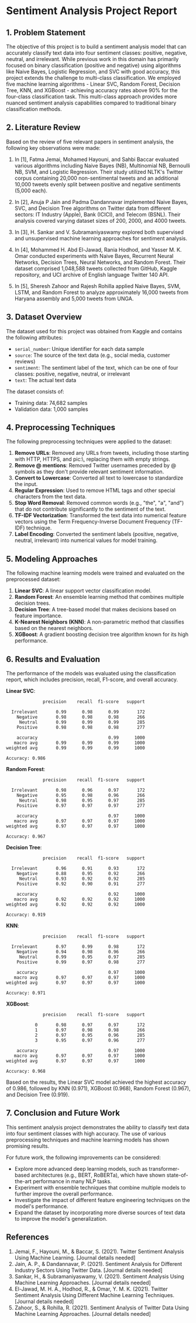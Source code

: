 # Sentiment Analysis Project Report

## 1. Problem Statement
The objective of this project is to build a sentiment analysis model that can accurately classify text data into four sentiment classes: positive, negative, neutral, and irrelevant. While previous work in this domain has primarily focused on binary classification (positive and negative) using algorithms like Naive Bayes, Logistic Regression, and SVC with good accuracy, this project extends the challenge to multi-class classification. We employed five machine learning algorithms - Linear SVC, Random Forest, Decision Tree, KNN, and XGBoost - achieving accuracy rates above 90% for the four-class classification task. This multi-class approach provides more nuanced sentiment analysis capabilities compared to traditional binary classification methods.

## 2. Literature Review
Based on the review of five relevant papers in sentiment analysis, the following key observations were made:

1. In [1], Fatma Jemai, Mohamed Hayouni, and Sahbi Baccar evaluated various algorithms including Naive Bayes (NB), Multinomial NB, Bernoulli NB, SVM, and Logistic Regression. Their study utilized NLTK's Twitter corpus containing 20,000 non-sentimental tweets and an additional 10,000 tweets evenly split between positive and negative sentiments (5,000 each).

2. In [2], Anuja P Jain and Padma Dandannavar implemented Naive Bayes, SVC, and Decision Tree algorithms on Twitter data from different sectors: IT Industry (Apple), Bank (ICICI), and Telecom (BSNL). Their analysis covered varying dataset sizes of 200, 2000, and 4000 tweets.

3. In [3], H. Sankar and V. Subramaniyaswamy explored both supervised and unsupervised machine learning approaches for sentiment analysis.

4. In [4], Mohammed H. Abd El-Jawad, Rania Hodhod, and Yasser M. K. Omar conducted experiments with Naive Bayes, Recurrent Neural Networks, Decision Trees, Neural Networks, and Random Forest. Their dataset comprised 1,048,588 tweets collected from GitHub, Kaggle repository, and UCI archive of English language Twitter 140 API.

5. In [5], Sheresh Zahoor and Rajesh Rohilla applied Naive Bayes, SVM, LSTM, and Random Forest to analyze approximately 16,000 tweets from Haryana assembly and 5,000 tweets from UNGA.

## 3. Dataset Overview
The dataset used for this project was obtained from Kaggle and contains the following attributes:
- `serial_number`: Unique identifier for each data sample
- `source`: The source of the text data (e.g., social media, customer reviews)
- `sentiment`: The sentiment label of the text, which can be one of four classes: positive, negative, neutral, or irrelevant
- `text`: The actual text data

The dataset consists of:
- Training data: 74,682 samples
- Validation data: 1,000 samples

## 4. Preprocessing Techniques
The following preprocessing techniques were applied to the dataset:
1. **Remove URLs**: Removed any URLs from tweets, including those starting with HTTP, HTTPS, and pic:\\, replacing them with empty strings.
2. **Remove @ mentions**: Removed Twitter usernames preceded by @ symbols as they don't provide relevant sentiment information.
3. **Convert to Lowercase**: Converted all text to lowercase to standardize the input.
4. **Regular Expression**: Used to remove HTML tags and other special characters from the text data.
5. **Stop Word Removal**: Removed common words (e.g., "the", "a", "and") that do not contribute significantly to the sentiment of the text.
6. **TF-IDF Vectorization**: Transformed the text data into numerical feature vectors using the Term Frequency-Inverse Document Frequency (TF-IDF) technique.
7. **Label Encoding**: Converted the sentiment labels (positive, negative, neutral, irrelevant) into numerical values for model training.

## 5. Modeling Approaches
The following machine learning models were trained and evaluated on the preprocessed dataset:
1. **Linear SVC**: A linear support vector classification model.
2. **Random Forest**: An ensemble learning method that combines multiple decision trees.
3. **Decision Tree**: A tree-based model that makes decisions based on feature importance.
4. **K-Nearest Neighbors (KNN)**: A non-parametric method that classifies based on the nearest neighbors.
5. **XGBoost**: A gradient boosting decision tree algorithm known for its high performance.

## 6. Results and Evaluation
The performance of the models was evaluated using the classification report, which includes precision, recall, F1-score, and overall accuracy.

**Linear SVC**:
```
              precision    recall  f1-score   support

  Irrelevant       0.99      0.98      0.99       172
    Negative       0.98      0.98      0.98       266
     Neutral       0.99      0.99      0.99       285
    Positive       0.98      0.98      0.98       277

    accuracy                           0.99      1000
   macro avg       0.99      0.99      0.99      1000
weighted avg       0.99      0.99      0.99      1000

Accuracy: 0.986
```

**Random Forest**:
```
              precision    recall  f1-score   support

  Irrelevant       0.98      0.96      0.97       172
    Negative       0.95      0.98      0.96       266
     Neutral       0.98      0.95      0.97       285
    Positive       0.97      0.97      0.97       277

    accuracy                           0.97      1000
   macro avg       0.97      0.97      0.97      1000
weighted avg       0.97      0.97      0.97      1000

Accuracy: 0.967
```

**Decision Tree**:
```
              precision    recall  f1-score   support

  Irrelevant       0.96      0.91      0.93       172
    Negative       0.88      0.95      0.92       266
     Neutral       0.93      0.92      0.92       285
    Positive       0.92      0.90      0.91       277

    accuracy                           0.92      1000
   macro avg       0.92      0.92      0.92      1000
weighted avg       0.92      0.92      0.92      1000

Accuracy: 0.919
```

**KNN**:
```
              precision    recall  f1-score   support

  Irrelevant       0.97      0.99      0.98       172
    Negative       0.94      0.98      0.96       266
     Neutral       0.99      0.95      0.97       285
    Positive       0.99      0.97      0.98       277

    accuracy                           0.97      1000
   macro avg       0.97      0.97      0.97      1000
weighted avg       0.97      0.97      0.97      1000

Accuracy: 0.971
```

**XGBoost**:
```
              precision    recall  f1-score   support

           0       0.98      0.97      0.97       172
           1       0.97      0.98      0.98       266
           2       0.97      0.95      0.96       285
           3       0.95      0.97      0.96       277

    accuracy                           0.97      1000
   macro avg       0.97      0.97      0.97      1000
weighted avg       0.97      0.97      0.97      1000

Accuracy: 0.968
```

Based on the results, the Linear SVC model achieved the highest accuracy of 0.986, followed by KNN (0.971), XGBoost (0.968), Random Forest (0.967), and Decision Tree (0.919).

## 7. Conclusion and Future Work
This sentiment analysis project demonstrates the ability to classify text data into four sentiment classes with high accuracy. The use of various preprocessing techniques and machine learning models has shown promising results.

For future work, the following improvements can be considered:
- Explore more advanced deep learning models, such as transformer-based architectures (e.g., BERT, RoBERTa), which have shown state-of-the-art performance in many NLP tasks.
- Experiment with ensemble techniques that combine multiple models to further improve the overall performance.
- Investigate the impact of different feature engineering techniques on the model's performance.
- Expand the dataset by incorporating more diverse sources of text data to improve the model's generalization.

## References
1. Jemai, F., Hayouni, M., & Baccar, S. (2021). Twitter Sentiment Analysis Using Machine Learning. [Journal details needed]
2. Jain, A. P., & Dandannavar, P. (2021). Sentiment Analysis for Different Industry Sectors Using Twitter Data. [Journal details needed]
3. Sankar, H., & Subramaniyaswamy, V. (2021). Sentiment Analysis Using Machine Learning Approaches. [Journal details needed]
4. El-Jawad, M. H. A., Hodhod, R., & Omar, Y. M. K. (2021). Twitter Sentiment Analysis Using Different Machine Learning Techniques. [Journal details needed]
5. Zahoor, S., & Rohilla, R. (2021). Sentiment Analysis of Twitter Data Using Machine Learning Approaches. [Journal details needed]